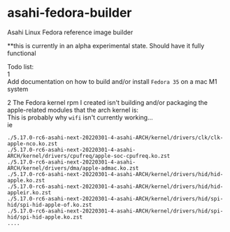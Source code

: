 # asahi-fedora-builder
Asahi Linux Fedora reference image builder  

**this is currently in an alpha experimental state. Should have it fully functional

Todo list:  
1  
Add documentation on how to build and/or install ```Fedora 35``` on a mac M1 system


2
The Fedora kernel rpm I created isn't building and/or packaging the apple-related modules that the arch kernel is:  
This is probably why ```wifi``` isn't currently working...  
ie 
```
./5.17.0-rc6-asahi-next-20220301-4-asahi-ARCH/kernel/drivers/clk/clk-apple-nco.ko.zst
./5.17.0-rc6-asahi-next-20220301-4-asahi-ARCH/kernel/drivers/cpufreq/apple-soc-cpufreq.ko.zst
./5.17.0-rc6-asahi-next-20220301-4-asahi-ARCH/kernel/drivers/dma/apple-admac.ko.zst
./5.17.0-rc6-asahi-next-20220301-4-asahi-ARCH/kernel/drivers/hid/hid-apple.ko.zst
./5.17.0-rc6-asahi-next-20220301-4-asahi-ARCH/kernel/drivers/hid/hid-appleir.ko.zst
./5.17.0-rc6-asahi-next-20220301-4-asahi-ARCH/kernel/drivers/hid/spi-hid/spi-hid-apple-of.ko.zst
./5.17.0-rc6-asahi-next-20220301-4-asahi-ARCH/kernel/drivers/hid/spi-hid/spi-hid-apple.ko.zst
....
```
